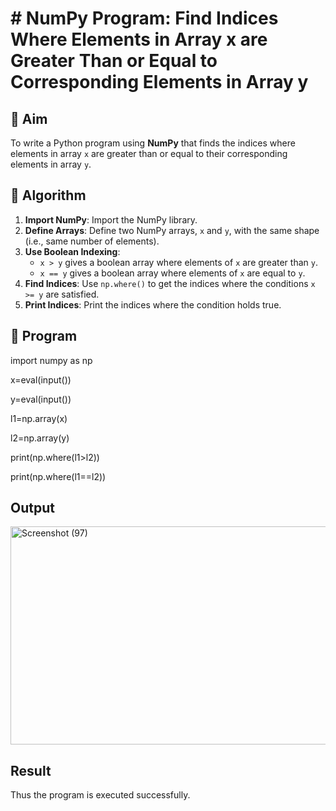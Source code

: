 # # NumPy Program: Find Indices Where Elements in Array x are Greater Than or Equal to Corresponding Elements in Array y

## 🎯 Aim
To write a Python program using **NumPy** that finds the indices where elements in array `x` are greater than or equal to their corresponding elements in array `y`.

## 🧠 Algorithm
1. **Import NumPy**: Import the NumPy library.
2. **Define Arrays**: Define two NumPy arrays, `x` and `y`, with the same shape (i.e., same number of elements).
3. **Use Boolean Indexing**: 
   - `x > y` gives a boolean array where elements of `x` are greater than `y`.
   - `x == y` gives a boolean array where elements of `x` are equal to `y`.
4. **Find Indices**: Use `np.where()` to get the indices where the conditions `x >= y` are satisfied.
5. **Print Indices**: Print the indices where the condition holds true.

## 🧾 Program

import numpy as np  

x=eval(input()) 

y=eval(input()) 

l1=np.array(x) 

l2=np.array(y) 

print(np.where(l1>l2)) 

print(np.where(l1==l2))

## Output
<img width="1226" height="349" alt="Screenshot (97)" src="https://github.com/user-attachments/assets/d057607d-8077-41d5-9845-5e9f3620cab3" />

## Result
Thus the program is executed successfully.
